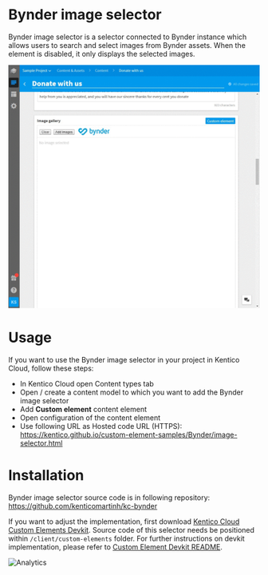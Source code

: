 # Bynder image selector
Bynder image selector is a selector connected to Bynder instance which allows users to search and select images from Bynder assets. When the element is disabled, it only displays the selected images.

![Bynder image selector](BynderImageSelector.gif)

# Usage

If you want to use the Bynder image selector in your project in Kentico Cloud, follow these steps:

* In Kentico Cloud open Content types tab
* Open / create a content model to which you want to add the Bynder image selector
* Add **Custom element** content element
* Open configuration of the content element
* Use following URL as Hosted code URL (HTTPS): https://kentico.github.io/custom-element-samples/Bynder/image-selector.html

# Installation

Bynder image selector source code is in following repository: https://github.com/kenticomartinh/kc-bynder

If you want to adjust the implementation, first download [Kentico Cloud Custom Elements Devkit](https://github.com/kentico/custom-element-devkit). Source code of this selector needs be positioned within `/client/custom-elements` folder. For further instructions on devkit implementation, please refer to [Custom Element Devkit README](https://github.com/Kentico/custom-element-devkit/blob/master/readme.md).

![Analytics](https://kentico-ga-beacon.azurewebsites.net/api/UA-69014260-4/Kentico/custom-element-samples/Bynder?pixel)

